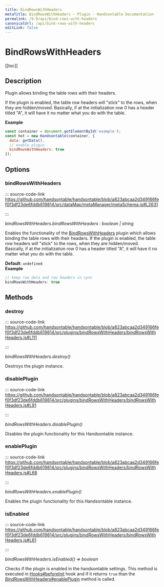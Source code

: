 ```yaml
---
title: BindRowsWithHeaders
metaTitle: BindRowsWithHeaders - Plugin - Handsontable Documentation
permalink: /9.9/api/bind-rows-with-headers
canonicalUrl: /api/bind-rows-with-headers
editLink: false
---
```


# BindRowsWithHeaders

[[toc]]

## Description

Plugin allows binding the table rows with their headers.

If the plugin is enabled, the table row headers will "stick" to the rows, when they are hidden/moved. Basically, if
at the initialization row 0 has a header titled "A", it will have it no matter what you do with the table.

**Example**  
```js
const container = document.getElementById('example');
const hot = new Handsontable(container, {
  data: getData(),
  // enable plugin
  bindRowsWithHeaders: true
});
```

## Options

### bindRowsWithHeaders
  
::: source-code-link https://github.com/handsontable/handsontable/blob/a823abcaa2d349166fef0f3df23de6fddb619814/src/dataMap/metaManager/metaSchema.js#L2631

:::

_bindRowsWithHeaders.bindRowsWithHeaders : boolean | string_

Enables the functionality of the [BindRowsWithHeaders](@/api/bindRowsWithHeaders.md) plugin which allows binding the table rows with their headers.
If the plugin is enabled, the table row headers will "stick" to the rows, when they are hidden/moved. Basically,
if at the initialization row 0 has a header titled "A", it will have it no matter what you do with the table.

**Default**: <code>undefined</code>  
**Example**  
```js
// keep row data and row headers in sync
bindRowsWithHeaders: true
```

## Methods

### destroy
  
::: source-code-link https://github.com/handsontable/handsontable/blob/a823abcaa2d349166fef0f3df23de6fddb619814/src/plugins/bindRowsWithHeaders/bindRowsWithHeaders.js#L111

:::

_bindRowsWithHeaders.destroy()_

Destroys the plugin instance.



### disablePlugin
  
::: source-code-link https://github.com/handsontable/handsontable/blob/a823abcaa2d349166fef0f3df23de6fddb619814/src/plugins/bindRowsWithHeaders/bindRowsWithHeaders.js#L91

:::

_bindRowsWithHeaders.disablePlugin()_

Disables the plugin functionality for this Handsontable instance.



### enablePlugin
  
::: source-code-link https://github.com/handsontable/handsontable/blob/a823abcaa2d349166fef0f3df23de6fddb619814/src/plugins/bindRowsWithHeaders/bindRowsWithHeaders.js#L68

:::

_bindRowsWithHeaders.enablePlugin()_

Enables the plugin functionality for this Handsontable instance.



### isEnabled
  
::: source-code-link https://github.com/handsontable/handsontable/blob/a823abcaa2d349166fef0f3df23de6fddb619814/src/plugins/bindRowsWithHeaders/bindRowsWithHeaders.js#L61

:::

_bindRowsWithHeaders.isEnabled() ⇒ boolean_

Checks if the plugin is enabled in the handsontable settings. This method is executed in [Hooks#beforeInit](@/api/pluginHooks.md#beforeinit)
hook and if it returns `true` than the [BindRowsWithHeaders#enablePlugin](@/api/bindRowsWithHeaders.md#enableplugin) method is called.


